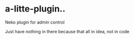 # a-litte-plugin..
Neko plugin for admin control

Just have nothing in there because that all in idea, not in code


